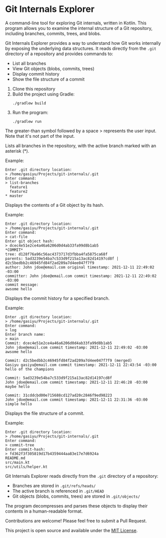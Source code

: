 # Git Internals Explorer

A command-line tool for exploring Git internals, written in Kotlin. This program allows you to examine the internal structure of a Git repository, including branches, commits, trees, and blobs.


Git Internals Explorer provides a way to understand how Git works internally by exposing the underlying data structures. It reads directly from the `.git` directory of a repository and provides commands to:

- List all branches
- View Git objects (blobs, commits, trees)
- Display commit history
- Show the file structure of a commit


1. Clone this repository
2. Build the project using Gradle:
   ```
   ./gradlew build
   ```
3. Run the program:
   ```
   ./gradlew run
   ```

The greater-than symbol followed by a space > represents the user input. Note that it's not part of the input.


Lists all branches in the repository, with the active branch marked with an asterisk (*).

Example:
```
Enter .git directory location:
> /home/gasiyu/Projects/git-internals/.git
Enter command:
> list-branches
  feature1
  feature2
* master
```


Displays the contents of a Git object by its hash.

Example:
```
Enter .git directory location:
> /home/gasiyu/Projects/git-internals/.git
Enter command:
> cat-file
Enter git object hash:
> dcec4e51e2ce4a46a6206d0d4ab33fa99d8b1ab5
*COMMIT*
tree: d128f76a96c56ac4373717d3fbba4fa5875ca68f
parents: 5ad3239e54ba7c533d9f215a13ac82d14197cd8f | d2c5bedbb2c46945fd84f2ad209a7d4ee047f7f9
author: John jdoe@email.com original timestamp: 2021-12-11 22:49:02 -03:00
committer: John jdoe@email.com commit timestamp: 2021-12-11 22:49:02 -03:00
commit message:
awsome hello
```


Displays the commit history for a specified branch.

Example:
```
Enter .git directory location:
> /home/gasiyu/Projects/git-internals/.git
Enter command:
> log
Enter branch name:
> main
Commit: dcec4e51e2ce4a46a6206d0d4ab33fa99d8b1ab5
John jdoe@email.com commit timestamp: 2021-12-11 22:49:02 -03:00
awsome hello

Commit: d2c5bedbb2c46945fd84f2ad209a7d4ee047f7f9 (merged)
Gasiyu gasiyu@email.com commit timestamp: 2021-12-11 22:43:54 -03:00
hello of the champions

Commit: 5ad3239e54ba7c533d9f215a13ac82d14197cd8f
John jdoe@email.com commit timestamp: 2021-12-11 22:46:28 -03:00
maybe hello

Commit: 31cddcbd00e715688cd127ad20c2846f9ed98223
John jdoe@email.com commit timestamp: 2021-12-11 22:31:36 -03:00
simple hello
```


Displays the file structure of a commit.

Example:
```
Enter .git directory location:
> /home/gasiyu/Projects/git-internals/.git
Enter command:
> commit-tree
Enter commit-hash:
> fd362f3f305819d17b4359444aa83e17e7d6924a
README.md
src/main.kt
src/utils/helper.kt
```


Git Internals Explorer reads directly from the `.git` directory of a repository:

- Branches are stored in `.git/refs/heads/`
- The active branch is referenced in `.git/HEAD`
- Git objects (blobs, commits, trees) are stored in `.git/objects/`

The program decompresses and parses these objects to display their contents in a human-readable format.


Contributions are welcome! Please feel free to submit a Pull Request.


This project is open source and available under the [MIT License](LICENSE).
